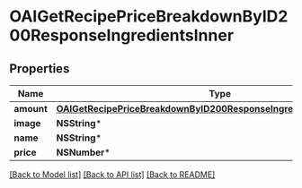 # OAIGetRecipePriceBreakdownByID200ResponseIngredientsInner

## Properties
Name | Type | Description | Notes
------------ | ------------- | ------------- | -------------
**amount** | [**OAIGetRecipePriceBreakdownByID200ResponseIngredientsInnerAmount***](OAIGetRecipePriceBreakdownByID200ResponseIngredientsInnerAmount.md) |  | [optional] 
**image** | **NSString*** |  | 
**name** | **NSString*** |  | 
**price** | **NSNumber*** |  | 

[[Back to Model list]](../README.md#documentation-for-models) [[Back to API list]](../README.md#documentation-for-api-endpoints) [[Back to README]](../README.md)


